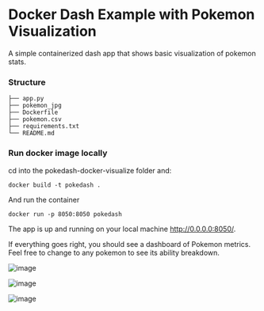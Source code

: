 # Docker Dash Example with Pokemon Visualization
A simple containerized dash app that shows basic visualization of pokemon stats.

### Structure
```
├── app.py
├── pokemon_jpg
├── Dockerfile
├── pokemon.csv
├── requirements.txt
└── README.md
```

### Run docker image locally
cd into the pokedash-docker-visualize folder and:
```
docker build -t pokedash .
```
And run the container
```
docker run -p 8050:8050 pokedash
```
The app is up and running on your local machine http://0.0.0.0:8050/.

If everything goes right, you should see a dashboard of Pokemon metrics. Feel free to change to any pokemon to see its ability breakdown.

![image](https://user-images.githubusercontent.com/16984251/208857862-bbd6ecdf-a408-47be-a0b4-e28658ebacc5.png)

![image](https://user-images.githubusercontent.com/16984251/208857959-04f32bd2-8c5c-4d1e-93cd-5c69e52b6e64.png)

![image](https://user-images.githubusercontent.com/16984251/208858021-e1922584-2d8e-4c77-9133-01029a4234b6.png)

